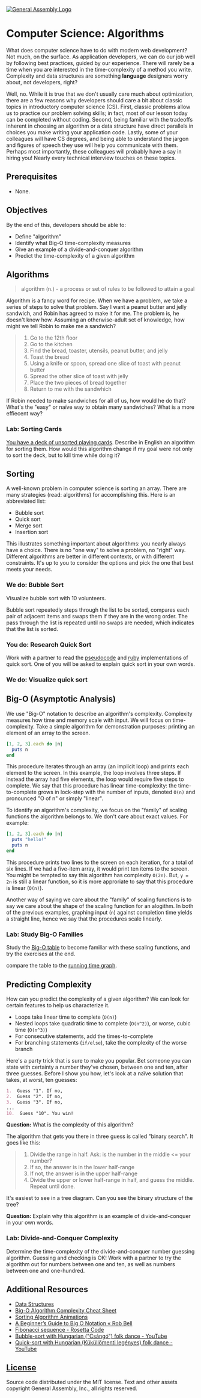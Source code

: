 [![General Assembly Logo](https://camo.githubusercontent.com/1a91b05b8f4d44b5bbfb83abac2b0996d8e26c92/687474703a2f2f692e696d6775722e636f6d2f6b6538555354712e706e67)](https://generalassemb.ly/education/web-development-immersive)

# Computer Science: Algorithms

What does computer science have to do with modern web development? Not much, on
the surface. As application developers, we can do our job well by following best
practices, guided by our experience. There will rarely be a time when you are
interested in the time-complexity of a method you write. Complexity and data
structures are something **language** designers worry about, not developers,
right?

Well, no. While it is true that we don't usually care much about optimization,
there are a few reasons why developers should care a bit about classic topics in
introductory computer science (CS). First, classic problems allow us to practice
our problem solving skills; in fact, most of our lesson today can be completed
without coding. Second, being familiar with the tradeoffs inherent in choosing
an algorithm or a data structure have direct parallels in choices you make
writing your application code. Lastly, some of your colleagues will have CS
degrees, and being able to understand the jargon and figures of speech they use
will help you communicate with them. Perhaps most importantly, these colleagues
will probably have a say in hiring you! Nearly every technical interview touches
on these topics.

## Prerequisites

-   None.

## Objectives

By the end of this, developers should be able to:

-   Define "algorithm"
-   Identify what Big-O time-complexity measures
-   Give an example of a divide-and-conquer algorithm
-   Predict the time-complexity of a given algorithm

## Algorithms

> algorithm (n.) - a process or set of rules to be followed to attain a goal

Algorithm is a fancy word for recipe. When we have a problem, we take a series
of steps to solve that problem. Say I want a peanut butter and jelly sandwich,
and Robin has agreed to make it for me. The problem is, he doesn't know how.
Assuming an otherwise-adult set of knowledge, how might we tell Robin to make me
a sandwich?

> 1.  Go to the 12th floor
> 1.  Go to the kitchen
> 1.  Find the bread, toaster, utensils, peanut butter, and jelly
> 1.  Toast the bread
> 1.  Using a knife or spoon, spread one slice of toast with peanut butter
> 1.  Spread the other slice of toast with jelly
> 1.  Place the two pieces of bread together
> 1.  Return to me with the sandwhich

If Robin needed to make sandwiches for all of us, how would he do that? What's
the "easy" or naïve way to obtain many sandwiches? What is a more effiecent way?

### Lab: Sorting Cards

[You have a deck of unsorted playing cards](https://deck-of-cards.js.org/).
Describe in English an algorithm for sorting them. How would this algorithm
change if my goal were not only to sort the deck, but to kill time while doing
it?

## Sorting

A well-known problem in computer science is sorting an array. There are many
strategies (read: algorithms) for accomplishing this. Here is an abbreviated
list:

-   Bubble sort
-   Quick sort
-   Merge sort
-   Insertion sort

This illustrates something important about algorithms: you nearly always have a
choice. There is no "one way" to solve a problem, no "right" way. Different
algorithms are better in different contexts, or with different constraints. It's
up to you to consider the options and pick the one that best meets your needs.

### We do: Bubble Sort

Visualize bubble sort with 10 volunteers.

Bubble sort repeatedly steps through the list to be sorted, compares each pair
of adjacent items and swaps them if they are in the wrong order. The pass
through the list is repeated until no swaps are needed, which indicates that
the list is sorted.

### You do: Research Quick Sort

Work with a partner to read the
[pseudocode](http://rosettacode.org/wiki/Sorting_algorithms/Quicksort) and
[ruby](http://rosettacode.org/wiki/Sorting_algorithms/Quicksort#Ruby)
implementations of quick sort. One of you will be asked to explain quick sort
in your own words.

### We do: Visualize quick sort


## Big-O (Asymptotic Analysis)

We use "Big-O" notation to describe an algorithm's complexity. Complexity
measures how time and memory scale with input. We will focus on time-complexity.
Take a simple algorithm for demonstration purposes: printing an element of an
array to the screen.

```ruby
[1, 2, 3].each do |n|
  puts n
end
```

This procedure iterates through an array (an implicit loop) and prints each
element to the screen. In this example, the loop involves three steps. If
instead the array had five elements, the loop would require five steps to
complete. We say that this procedure has linear time-complexity: the
time-to-complete grows in lock-step with the number of inputs, denoted
`O(n)` and pronounced "O of n" or simply "linear".

To identify an algorithm's complexity, we focus on the "family" of scaling
functions the algorithm belongs to. We don't care about exact values. For
example:

```ruby
[1, 2, 3].each do |n|
  puts "hello!"
  puts n
end
```

This procedure prints two lines to the screen on each iteration, for a total of
six lines. If we had a five-item array, it would print ten items to the screen.
You might be tempted to say this algorithm has complexity `O(2n)`. But, `y =
2n` is still a linear function, so it is more approriate to say that this
procedure is linear (`O(n)`).

Another way of saying we care about the "family" of scaling functions is to say
we care about the shape of the scaling function for an alogithm. In both of the
previous examples, graphing input (`n`) against completion time yields a
straight line, hence we say that the procedures scale linearly.

### Lab: Study Big-O Families

Study the [Big-O
table](http://www.daveperrett.com/articles/2010/12/07/comp-sci-101-big-o-notation/)
to become familiar with these scaling functions, and try the exercises at the end.

compare the table to the [running time graph](http://science.slc.edu/~jmarshall/courses/2002/spring/cs50/BigO/).

## Predicting Complexity

How can you predict the complexity of a given algorithm? We can look for certain
features to help us characterize it.

-   Loops take linear time to complete (`O(n)`)
-   Nested loops take quadratic time to complete (`O(n^2)`), or worse, cubic
    time (`O(n^3)`)
-   For consecutive statements, add the times-to-complete
-   For branching statements (`if/else`), take the complexity of the worse
    branch

Here's a party trick that is sure to make you popular. Bet someone you can state
with certainty a number they've chosen, between one and ten, after three
guesses. Before I show you how, let's look at a naïve solution that takes, at
worst, ten guesses:

```md
1.  Guess "1". If no,
2.  Guess "2". If no,
3.  Guess "3". If no,
...
10.  Guess "10". You win!
```

**Question:** What is the complexity of this algorithm?

The algorithm that gets you there in three guess is called "binary search". It
goes like this:

> 1.  Divide the range in half. Ask: is the number in the middle <= your number?
> 1.  If so, the answer is in the lower half-range
> 1.  If not, the answer is in the upper half-range
> 1.  Divide the upper or lower half-range in half, and guess the middle. Repeat
>     until done.

It's easiest to see in a tree diagram. Can you see the binary structure of the
tree?

**Question:** Explain why this algorithm is an example of divide-and-conquer in
your own words.

### Lab: Divide-and-Conquer Complexity

Determine the time-complexity of the divide-and-conquer number guessing
algorithm. Guessing and checking is OK! Work with a partner to try the algorithm
out for numbers between one and ten, as well as numbers between one and
one-hundred.

## Additional Resources

-   [Data Structures](https://github.com/ga-wdi-lessons/cs-data-structures)
-   [Big-O Algorithm Complexity Cheat Sheet](http://bigocheatsheet.com/)
-   [Sorting Algorithm Animations](http://www.sorting-algorithms.com/)
-   [A Beginner’s Guide to Big O Notation « Rob Bell](http://rob-bell.net/2009/06/a-beginners-guide-to-big-o-notation/)
-   [Fibonacci sequence - Rosetta Code](http://rosettacode.org/wiki/Fibonacci_sequence#Recursive_51)
-   [Bubble-sort with Hungarian ("Csángó") folk dance - YouTube](https://www.youtube.com/watch?v=lyZQPjUT5B4)
-   [Quick-sort with Hungarian (Küküllőmenti legényes) folk dance - YouTube](https://www.youtube.com/watch?v=ywWBy6J5gz8)

## [License](LICENSE)

Source code distributed under the MIT license. Text and other assets copyright
General Assembly, Inc., all rights reserved.
